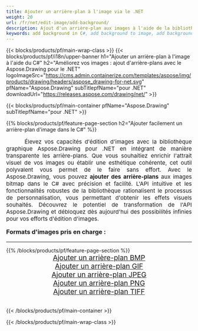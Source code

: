 ```yaml
---
title: Ajouter un arrière-plan à l'image via le .NET
weight: 20
url: /fr/net/edit-image/add-background/
description: Ajout d'un arrière-plan aux images à l'aide de la bibliothèque graphique Aspose.Drawing pour .NET (C#)
keywords: add background in C#, add background to image, add background to bitmap, graphic library pour .NET, edit images, edit background, drawing API
---
```


{{< blocks/products/pf/main-wrap-class >}}
{{< blocks/products/pf/i18n/upper-banner h1="Ajouter un arrière-plan à l'image à l'aide du C#" h2="Améliorez vos images : ajout d'arrière-plans avec le Aspose.Drawing pour le .NET" logoImageSrc="https://cms.admin.containerize.com/templates/aspose/img/products/drawing/headers/aspose_drawing-for-net.svg" pfName="Aspose.Drawing" subTitlepfName="pour .NET" downloadUrl="https://releases.aspose.com/drawing/net/" >}}

{{< blocks/products/pf/main-container pfName="Aspose.Drawing" subTitlepfName="pour .NET" >}}

{{% blocks/products/pf/feature-page-section  h2="Ajouter facilement un arrière-plan d'image dans le C#" %}}
<p align="justify" style="text-indent:50px;font-size:15px;">
Élevez vos capacités d'édition d'images avec la bibliothèque graphique Aspose.Drawing pour .NET en intégrant de manière transparente les arrière-plans. Que vous souhaitiez enrichir l'attrait visuel de vos images ou établir une esthétique cohérente, cet outil polyvalent vous permet de le faire sans effort. Avec le Aspose.Drawing, vous pouvez <b>ajouter des arrière-plans</b> aux images bitmap dans le C# avec précision et facilité. L'API intuitive et les fonctionnalités robustes de la bibliothèque rationalisent le processus de personnalisation, vous permettant d'obtenir les effets visuels souhaités. Découvrez le potentiel de transformation de l'API Aspose.Drawing et débloquez dès aujourd'hui des possibilités infinies pour vos efforts d'édition d'images.</p>

<h3 style="margin-top:16px;">
Formats d'images pris en charge :
</h3>

<hr/>
{{% /blocks/products/pf/feature-page-section %}}
<div class="container-fluid productfamilypage bg-gray">
    <div class="convertypes bg-gray agp-content section">
        <div class="container">
		    <div class="row other-converters" style="font-size: 19px;text-align:center;">
		        <div class='col-md-3 other-converter remove-lp remove-rp'><a href="bmp/" style="padding:15px;">Ajouter un arrière-plan BMP</a></div>
                <div class='col-md-3 other-converter remove-lp remove-rp'><a href="gif/" style="padding:15px;">Ajouter un arrière-plan GIF</a></div>
                <div class='col-md-3 other-converter remove-lp remove-rp'><a href="jpeg/" style="padding:15px;">Ajouter un arrière-plan JPEG</a></div>
                <div class='col-md-3 other-converter remove-lp remove-rp'><a href="png/" style="padding:15px;">Ajouter un arrière-plan PNG</a></div>
                <div class='col-md-3 other-converter remove-lp remove-rp'><a href="tiff/" style="padding:15px;">Ajouter un arrière-plan TIFF</a></div>
             </div>
        </div>
    </div>
</div>
<br/>

{{< /blocks/products/pf/main-container >}}

{{< /blocks/products/pf/main-wrap-class >}}
